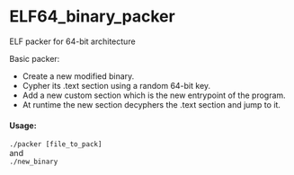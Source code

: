 # ELF64_binary_packer
ELF packer for 64-bit architecture

Basic packer:

- Create a new modified binary.
- Cypher its .text section using a random 64-bit key.
- Add a new custom section which is the new entrypoint of the program.
- At runtime the new section decyphers the .text section and jump to it.

<h4>Usage:</h4>

```./packer [file_to_pack]```<br>
and<br>
```./new_binary```
